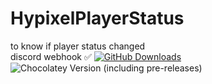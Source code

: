 # HypixelPlayerStatus
to know if player status changed<br>
discord webhook ✅
[![GitHub Downloads](https://img.shields.io/github/downloads/oporu/hypixelplayerstatus/total)]()
![Chocolatey Version (including pre-releases)](https://img.shields.io/github/v/release/oporu/hypixelplayerstatus?display_name=tag&include_prereleases)
